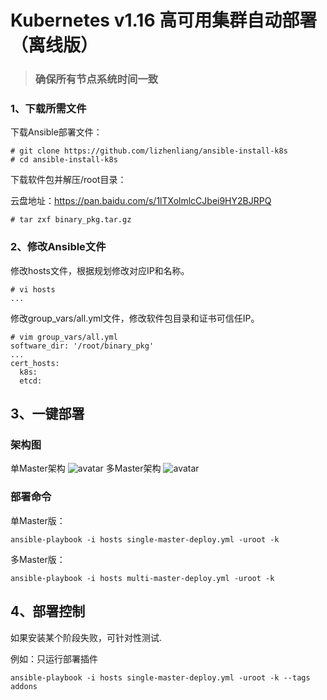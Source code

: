 # Kubernetes v1.16 高可用集群自动部署（离线版）
>### 确保所有节点系统时间一致
### 1、下载所需文件

下载Ansible部署文件：

```
# git clone https://github.com/lizhenliang/ansible-install-k8s
# cd ansible-install-k8s
```

下载软件包并解压/root目录：

云盘地址：https://pan.baidu.com/s/1lTXolmlcCJbei9HY2BJRPQ
```
# tar zxf binary_pkg.tar.gz
```
### 2、修改Ansible文件

修改hosts文件，根据规划修改对应IP和名称。

```
# vi hosts
...
```
修改group_vars/all.yml文件，修改软件包目录和证书可信任IP。

```
# vim group_vars/all.yml
software_dir: '/root/binary_pkg'
...
cert_hosts:
  k8s:
  etcd:
```
## 3、一键部署
### 架构图
单Master架构
![avatar](https://github.com/lizhenliang/ansible-install-k8s/blob/master/single-master.jpg)
多Master架构
![avatar](https://github.com/lizhenliang/ansible-install-k8s/blob/master/multi-master.jpg)
### 部署命令
单Master版：
```
ansible-playbook -i hosts single-master-deploy.yml -uroot -k
```
多Master版：
```
ansible-playbook -i hosts multi-master-deploy.yml -uroot -k
```

## 4、部署控制
如果安装某个阶段失败，可针对性测试.

例如：只运行部署插件
```
ansible-playbook -i hosts single-master-deploy.yml -uroot -k --tags addons
```
